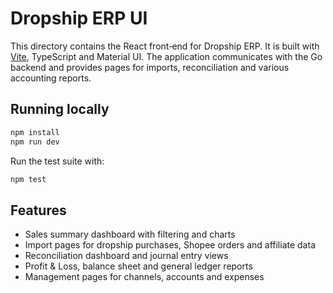 # Dropship ERP UI

This directory contains the React front‑end for Dropship ERP. It is built with
[Vite](https://vitejs.dev/), TypeScript and Material UI. The application
communicates with the Go backend and provides pages for imports, reconciliation
and various accounting reports.

## Running locally

```bash
npm install
npm run dev
```

Run the test suite with:

```bash
npm test
```

## Features

- Sales summary dashboard with filtering and charts
- Import pages for dropship purchases, Shopee orders and affiliate data
- Reconciliation dashboard and journal entry views
- Profit & Loss, balance sheet and general ledger reports
- Management pages for channels, accounts and expenses

